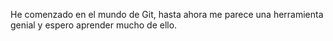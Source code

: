 He comenzado en el mundo de Git, hasta ahora me parece una herramienta genial y espero aprender mucho de ello.
